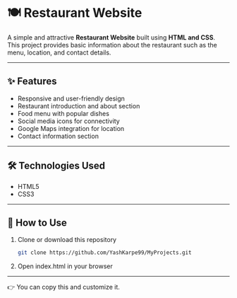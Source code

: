 # 🍽️ Restaurant Website

A simple and attractive **Restaurant Website** built using **HTML and CSS**.  
This project provides basic information about the restaurant such as the menu, location, and contact details.  

---

## ✨ Features
- Responsive and user-friendly design  
- Restaurant introduction and about section  
- Food menu with popular dishes  
- Social media icons for connectivity  
- Google Maps integration for location  
- Contact information section  

---

## 🛠️ Technologies Used
- HTML5  
- CSS3  

---

## 🚀 How to Use
1. Clone or download this repository  
   ```bash
   git clone https://github.com/YashKarpe99/MyProjects.git
2. Open index.html in your browser

   
---

👉 You can copy this and customize it.  
